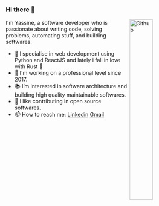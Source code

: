 ### Hi there 👋


<img width="35%" align="right" alt="Github" src="https://user-images.githubusercontent.com/48678280/88862734-4903af80-d201-11ea-968b-9c939d88a37c.gif" />

I'm Yassine, a software developer who is passionate about writing code, solving problems, automating stuff, and building softwares.

- 🔭 I specialise in  web development using Python and ReactJS and lately i fall in love with Rust :sparkling_heart:
- :briefcase:	I'm working on a professional level since 2017.
- 📚 I’m interested in software architecture and building high quality maintainable softwares.
- 👯 I like contributing in open source softwares. 
- 📫 How to reach me: [Linkedin](https://www.linkedin.com/in/yassine-cheffai-2431b5104/) [Gmail](mailto:yacincheffai@gmail.com)
